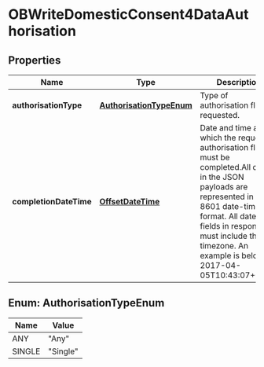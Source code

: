 # OBWriteDomesticConsent4DataAuthorisation

## Properties
Name | Type | Description | Notes
------------ | ------------- | ------------- | -------------
**authorisationType** | [**AuthorisationTypeEnum**](#AuthorisationTypeEnum) | Type of authorisation flow requested. | 
**completionDateTime** | [**OffsetDateTime**](OffsetDateTime.md) | Date and time at which the requested authorisation flow must be completed.All dates in the JSON payloads are represented in ISO 8601 date-time format.  All date-time fields in responses must include the timezone. An example is below: 2017-04-05T10:43:07+00:00 |  [optional]

<a name="AuthorisationTypeEnum"></a>
## Enum: AuthorisationTypeEnum
Name | Value
---- | -----
ANY | &quot;Any&quot;
SINGLE | &quot;Single&quot;
